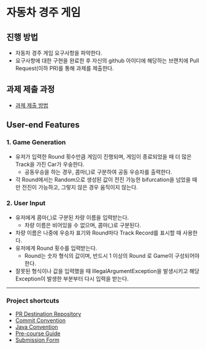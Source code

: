 # 자동차 경주 게임
## 진행 방법
* 자동차 경주 게임 요구사항을 파악한다.
* 요구사항에 대한 구현을 완료한 후 자신의 github 아이디에 해당하는 브랜치에 Pull Request(이하 PR)를 통해 과제를 제출한다.

## 과제 제출 과정
* [과제 제출 방법](https://github.com/next-step/nextstep-docs/tree/master/precourse)

## User-end Features

### 1. Game Generation
- 유저가 입력한 Round 횟수만큼 게임이 진행되며, 게임이 종료되었을 때 더 많은 Track을 가진 Car가 우숭한다.
  - 공동우승을 하는 경우, 콤마(,)로 구분하여 공동 우승자를 출력한다.
- 각 Round에서는 Random으로 생성된 값이 전진 가능한 bifurcation을 넘었을 때만 전진이 가능하고, 그렇지 않은 경우 움직이지 않는다.

### 2. User Input
- 유저에게 콤마(,)로 구분된 차량 이름을 입력받는다.
  - 차량 이름은 비어있을 수 없으며, 콤마(,)로 구분된다.
- 차량 이름은 나중에 우승자 표기와 Round마다 Track Record를 표시할 때 사용한다.
- 유저에게 Round 횟수를 입력받는다.
  - Round는 숫자 형식의 값이며, 반드시 1 이상의 Round 로 Game이 구성되어야 한다.
- 잘못된 형식이나 값을 입력했을 때 IllegalArgumentException을 발생시키고 해당 Exception이 발생한 부분부터 다시 입력을 받는다.

---

### Project shortcuts

- [PR Destination Repository](https://github.com/next-step/java-racingcar-precourse)
- [Commit Convention](https://gist.github.com/stephenparish/9941e89d80e2bc58a153)
- [Java Convention](https://github.com/woowacourse/woowacourse-docs/tree/master/styleguide/java)
- [Pre-course Guide](https://github.com/next-step/nextstep-docs/tree/master/precourse)
- [Submission Form](https://docs.google.com/forms/d/e/1FAIpQLSeoCV20IyBnEwN319hvxEyOY7bELX9jn_wurR8zSYL0kvBmJg/viewform)
